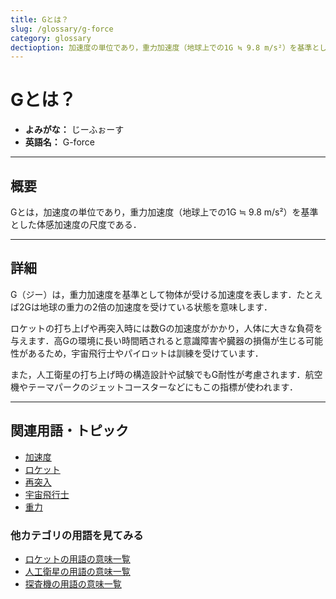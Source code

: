 ```yaml
---
title: Gとは？
slug: /glossary/g-force
category: glossary
dectioption: 加速度の単位であり，重力加速度（地球上での1G ≒ 9.8 m/s²）を基準とした体感加速度の尺度であるGの意味・定義・内容について解説します．
---
```


# Gとは？

- **よみがな：** じーふぉーす  
- **英語名：** G-force  

---

## 概要

Gとは，加速度の単位であり，重力加速度（地球上での1G ≒ 9.8 m/s²）を基準とした体感加速度の尺度である．

---

## 詳細

G（ジー）は，重力加速度を基準として物体が受ける加速度を表します．たとえば2Gは地球の重力の2倍の加速度を受けている状態を意味します．

ロケットの打ち上げや再突入時には数Gの加速度がかかり，人体に大きな負荷を与えます．高Gの環境に長い時間晒されると意識障害や臓器の損傷が生じる可能性があるため，宇宙飛行士やパイロットは訓練を受けています．

また，人工衛星の打ち上げ時の構造設計や試験でもG耐性が考慮されます．航空機やテーマパークのジェットコースターなどにもこの指標が使われます．

---

## 関連用語・トピック

- [加速度](/docs/glossary/acceleration)
- [ロケット](/docs/rocket/rocket)
- [再突入](/docs/explorer/technology/reentry)
- [宇宙飛行士](/docs/glossary/astronaut)
- [重力](/docs/glossary/gravity)

### 他カテゴリの用語を見てみる
- [ロケットの用語の意味一覧](/docs/category/rocket)
- [人工衛星の用語の意味一覧](/docs/category/satellite)
- [探査機の用語の意味一覧](/docs/category/explorer)
